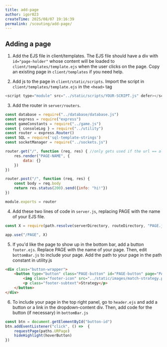 ```yaml
---
title: add-page
author: igor023
createTime: 2025/08/07 19:16:39
permalink: /scouting/add-page/
---
```


## Adding a page

1. Add the EJS file in client/templates. The EJS file should have a div with `id="page-holder"` whose content will be loaded to `client/templates/template.ejs` when the user clicks on the page. Copy an existing page in `client/templates` if you need help.

2. Add js to the page in `client/static/scripts`. Import the script in `client/templates/template.ejs` in the ```<head>``` tag

```js
<script type="module" src="../static/scripts/YOUR-SCRIPT.js" defer></script>
```

3. Add the router in `server/routers`.

```js
const database = require("../database/database.js")
const express = require("express")
const gameConstants = require("../game.js")
const { consoleLog } = require("../utility")
const router = express.Router()
const SQL = require('sql-template-strings')
const socketManager = require("../sockets.js")

router.get("/", function (req, res) { //only gets used if the url == alliance-selector
    res.render("PAGE-NAME", {
        data: {}
    })
})

router.post("/", function (req, res) {
    const body = req.body
    return res.status(200).send({info: "hi!"})
})

module.exports = router
```

4. Add these two lines of code in `server.js`, replacing PAGE with the name of your EJS file.

```js
const X = require(path.resolve(serverDirectory, routeDirectory, "PAGE.js"))

app.use("/PAGE", X)
```

5. If you'd like the page to show up in the bottom bar, add a button `footer.ejs`. Replace PAGE with the name of your page. Then, edit `bottomBar.js` to include your page. Add the path to your page in the path constant in utility.js

```html
<div class="button-wrapper">
    <button type="button" class="PAGE-button" id="PAGE-button" page="PAGE">
        <img class="footer-icon" src="../static/images/match-strategy.png">
        <p class="footer-subtext">Strategy</p>
    </button>
</div>
```

6. To include your page in the top right panel, go to `header.ejs` and add a button or a link in the dropdown-content div. Then, add code for the button (if necessary) in `bottomBar.js`

```js
const btn = document.getElementById("button-id")
btn.addEventListener("click", () =>  {
    requestPage(paths.URPage)
    hideHighlight(hoverButton)
})

